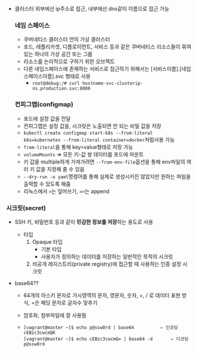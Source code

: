 - 클러스터 외부에선 ip주소로 접근, 내부에선 dns같이 이름으로 접근 가능

  

  ### 네임 스페이스

  - 쿠버네티스 클러스터 안의 가상 클러스터
  - 포드, 레플리카셋, 디플로이먼트, 서비스 등과 같은 쿠버네티스 리소스들이 묶여 있는 하나의 가상 공간 또는 그룹
  - 리소스를 논리적으로 구하기 위한 오브젝트
  - 다른 네임스페이스에 존재하는 서비스로 접근하기 위해서는 [서비스이름].[네임스페이스이름].svc 형태로 사용
    - `root@debug:/# curl hostname-svc-clusterip-ns.production.svc:8080`

  ### 컨피그맵(configmap)

  - 포드에 설정 값을 전달
  - 컨피그맵은 설정 값을, 시크릿은 노출되면 안 되는 비밀 값을 저장
  - `kubectl create configmap start-k8s --from-literal k8s=kubernetes --from-literal container=docker`처럼사용 가능
  - `from-literal`을 통해 key=value형태로 저장 가능
  - `volumeMounts` ⇒ 모든 키-값 쌍 데이터를 포드에 마운트
  - 키 값을 multiple하게 가져가려면 `--from-env-file`옵션을 통해 env파일의 여러 키 값을 지정해 줄 수 있음
  - `--dry-run -o yaml`명령어를 통해 실제로 생성시키진 않았지만 원하는 파일을 출력할 수 있도록 해줌
  - 리눅스에서 `>`는 덮어쓰기, `>>`는 append

### 시크릿(secret)

- SSH 키, 비밀번호 등과 같이 **민감한 정보를 저장**하는 용도로 사용

  - 타입
    1. Opaque 타입
       - 기본 타입
       - 사용자가 정의하는 데이터를 저장하는 일반적인 목적의 시크릿
    2. 비공개 레지스트리(private registry)에 접근할 때 사용하는 인증 설정 시크릿

- base64??

  - 64개의 아스키 문자로 가시영역의 문자, 영문자, 숫자, +, / 로 데이터 표현 방식, =은 패딩 문자로 글자수 맞추기

  - 암호화, 첨부파일에 잘 사용됨

  - ```shell
    [vagrant@master ~]$ echo p@ssw0rd | base64			⇐ 인코딩
    cEBzc3cwcmQK
    [vagrant@master ~]$ echo cEBzc3cwcmQ= | base64 -d		⇐ 디코딩
    p@ssw0rd
    ```

    

